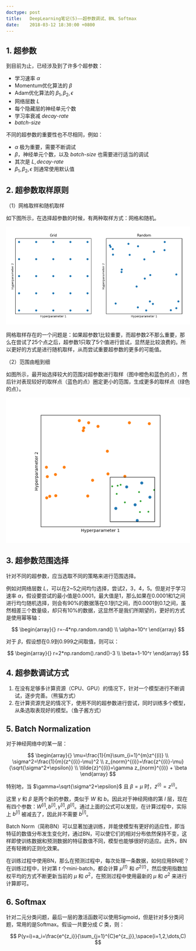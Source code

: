 ```yaml
---
doctype: post
title:   DeepLearning笔记(5)——超参数调试、BN、Softmax
date:    2018-03-12 18:30:00 +0800
---
```


## 1. 超参数

到目前为止，已经涉及到了许多个超参数：

- 学习速率 $\alpha$
- Momentum优化算法的 $\beta$
- Adam优化算法的 $\beta_1,\beta_2,\epsilon$
- 网络层数 $L$
- 每个隐藏层的神经单元个数
- 学习率衰减 $decay\text{-}rate$
- $batch\text{-}size$

不同的超参数的重要性也不尽相同，例如：

- $\alpha$ 极为重要，需要不断调试
- $\beta$，神经单元个数，以及 $batch\text{-}size$ 也需要进行适当的调试
- 其次是 $L,decay\text{-}rate$
- $\beta_1,\beta_2,\epsilon$ 则通常使用默认值

## 2. 超参数取样原则

（1）网格取样和随机取样

如下图所示，在选择超参数的时候，有两种取样方式：网格和随机。

![](./img/2018/03/12/5-1.png)

网格取样存在的一个问题是：如果超参数1比较重要，而超参数2不那么重要，那么在尝试了25个点之后，超参数1只取了5个值进行尝试，显然是比较浪费的。所以更好的方式是进行随机取样，从而尝试重要超参数的更多的可能值。

（2）范围由粗到细

如图所示，最开始选择较大的范围对超参数进行取样（图中橙色和蓝色的点），然后针对表现较好的取样点（蓝色的点）圈定更小的范围，生成更多的取样点（绿色的点）。

![](./img/2018/03/12/5-2.png)

## 3. 超参数范围选择

针对不同的超参数，应当选取不同的策略来进行范围选择。

例如对网络层数 $L$，可以在2~5之间均匀选择，尝试2，3，4，5。但是对于学习速率 $\alpha$，假设要尝试的最小值是0.0001，最大值是1，那么如果在0.0001和1之间进行均匀随机选择，则会有90%的数据落在0.1到1之间，而0.0001到0.1之间，虽然相差三个数量级，却只有10%的数据，这显然不是我们所期望的，更好的方式是使用幂等轴：

$$
\begin{array}{}
r=-4*np.random.rand() \\
\alpha=10^r
\end{array}
$$

对于 $\beta$，假设想在0.9到0.999之间取值，则可以：

$$
\begin{array}{}
r=2*np.random().rand()-3 \\
\beta=1-10^r
\end{array}
$$

## 4. 超参数调试方式

1. 在没有足够多计算资源（CPU、GPU）的情况下，针对一个模型进行不断调试，逐步完善。（熊猫方式）
2. 在计算资源充足的情况下，使用不同的超参数进行尝试，同时训练多个模型，从条选取表现好的模型。（鱼子酱方式）

## 5. Batch Normalization

对于神经网络中的某一层：

$$
\begin{array}{}
\mu=\frac{1}{m}\sum_{i=1}^{m}z^{(i)} \\
\sigma^2=\frac{1}{m}(z^{(i)}-\mu)^2 \\
z_{norm}^{(i)}=\frac{z^{(i)}-\mu}{\sqrt{\sigma^2+\epsilon}} \\
\tilde{z}^{(i)}=\gamma z_{norm}^{(i)} + \beta
\end{array}
$$

特别地，当 $\gamma=\sqrt{\sigma^2+\epsilon}$ 且 $\beta=\mu$ 时，$\tilde{z}^{(i)}=z^{(i)}$。

这里 $\gamma$ 和 $\beta$ 是两个新的参数，类似于 $W$ 和 $b$。因此对于神经网络的第 $l$ 层，现在有四个参数：$W^{[l]},b^{[l]},\gamma^{[l]},\beta^{[l]}$。通过上面的公式可以发现，在计算过程中，实际上 $b^{[l]}$ 被减去了，因此并不需要 $b^{[l]}$。

Batch Norm（简称BN）可以显著加速训练，并能使模型有更好的适应性，即当特征的数值分布发生变化时，通过BN，可以使它们的相对分布依然保持不变，这样即使训练数据和预测数据的特征数值不同，模型也能够很好的适应。此外，BN还有轻微的正则化效果。

在训练过程中使用BN，那么在预测过程中，每次处理一条数据，如何应用BN呢？在训练过程中，针对第 $t$ 个mini-batch，都会计算 $\mu^{\{t\}}$ 和 ${\sigma^2}^{\{t\}}$，然后使用指数加权平均的方式不断更新当前的 $\mu$ 和 $\sigma^2$，在预测过程中使用最新的 $\mu$ 和 $\sigma^2$ 来进行计算即可。

## 6. Softmax

针对二元分类问题，最后一层的激活函数可以使用Sigmoid，但是针对多分类问题，常用的是Softmax。假设一共要分成 $C$ 类，则：

$$
P(y=i)=a_i=\frac{e^{z_i}}{\sum_{j=1}^{C}e^{z_j}},\space(i=1,2,\dots,C)
$$
